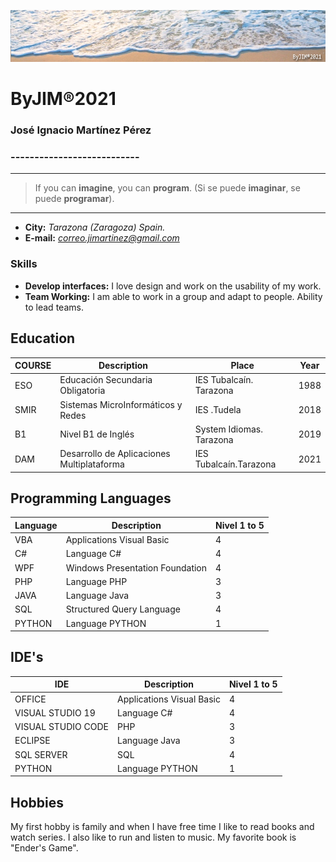 
![Banner de arriba](banner.png)

# ByJIM®2021
### José Ignacio Martínez Pérez
### ---------------------------
 - - -
> If you can **imagine**, you can **program**. (Si se puede **imaginar**, se puede **programar**).


* * * 
* **City:**   *Tarazona (Zaragoza) Spain.*
* **E-mail:**  *correo.jimartinez@gmail.com*


### Skills
* **Develop interfaces:** I love design and work on the usability of my work.
* **Team Working:** I am able to work in a group and adapt to people. Ability to lead teams. 

## Education
| COURSE | Description | Place | Year |
| ----------- | ----------- | ----------- | ----------- |
| ESO | Educación Secundaria Obligatoria | IES Tubalcaín. Tarazona | 1988 |
| SMIR | Sistemas MicroInformáticos y Redes | IES .Tudela | 2018|
| B1 | Nivel B1 de Inglés | System Idiomas. Tarazona | 2019 |
| DAM | Desarrollo de Aplicaciones Multiplataforma | IES Tubalcaín.Tarazona| 2021 |

## Programming Languages
| Language | Description | Nivel 1 to 5 |
| ----------- | ----------- | ----------- |
| VBA | Applications Visual Basic | 4 |
| C# | Language C# | 4 |
| WPF | Windows Presentation Foundation |  4 |
| PHP | Language PHP |  3 |
| JAVA | Language Java |  3 |
| SQL | Structured Query Language | 4 |
| PYTHON | Language PYTHON | 1 |

## IDE's
| IDE | Description | Nivel 1 to 5 |
| ----------- | ----------- | ----------- |
| OFFICE | Applications Visual Basic | 4 |
| VISUAL STUDIO 19 | Language C# | 4 |
| VISUAL STUDIO CODE | PHP | 3 |
| ECLIPSE |Language Java |  3 |
| SQL SERVER | SQL | 4 |
| PYTHON | Language PYTHON | 1 |


## Hobbies
My first hobby is family and when I have free time I like to read books and watch series. I also like to run and listen to music.
My favorite book is "Ender's Game".


